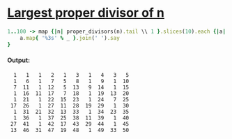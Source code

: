 [1]: https://rosettacode.org/wiki/Largest_proper_divisor_of_n

# [Largest proper divisor of n][1]

```ruby
1..100 -> map {|n| proper_divisors(n).tail \\ 1 }.slices(10).each {|a|
    a.map{ '%3s' % _ }.join(' ').say
}
```

#### Output:
```
  1   1   1   2   1   3   1   4   3   5
  1   6   1   7   5   8   1   9   1  10
  7  11   1  12   5  13   9  14   1  15
  1  16  11  17   7  18   1  19  13  20
  1  21   1  22  15  23   1  24   7  25
 17  26   1  27  11  28  19  29   1  30
  1  31  21  32  13  33   1  34  23  35
  1  36   1  37  25  38  11  39   1  40
 27  41   1  42  17  43  29  44   1  45
 13  46  31  47  19  48   1  49  33  50
```
